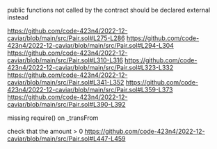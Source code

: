 public functions not called by the contract should be declared external instead

https://github.com/code-423n4/2022-12-caviar/blob/main/src/Pair.sol#L275-L286
https://github.com/code-423n4/2022-12-caviar/blob/main/src/Pair.sol#L294-L304
https://github.com/code-423n4/2022-12-caviar/blob/main/src/Pair.sol#L310-L316
https://github.com/code-423n4/2022-12-caviar/blob/main/src/Pair.sol#L323-L332
https://github.com/code-423n4/2022-12-caviar/blob/main/src/Pair.sol#L341-L352
https://github.com/code-423n4/2022-12-caviar/blob/main/src/Pair.sol#L359-L373
https://github.com/code-423n4/2022-12-caviar/blob/main/src/Pair.sol#L390-L392

missing require() on _transFrom

check that the amount > 0
https://github.com/code-423n4/2022-12-caviar/blob/main/src/Pair.sol#L447-L459